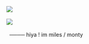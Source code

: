 <img src="https://64.media.tumblr.com/0cb20cbb68d06d75b99221dfb952b0b4/3c74d06b377fdc9b-7a/s400x600/32b86fffcb3ec40311e817047494ae6192fdbe94.webp"/> </p><p> 


       
         
         
         
 <img src="https://64.media.tumblr.com/25af87300f0c0e8e2a8fea4dc5957ed3/5f73dcc39478e4c2-dc/s75x75_c1/190cc3b64ac178024550406bf2ee46f6ce574280.gifv"/> </p><p>         ──── hiya ! im miles / monty
